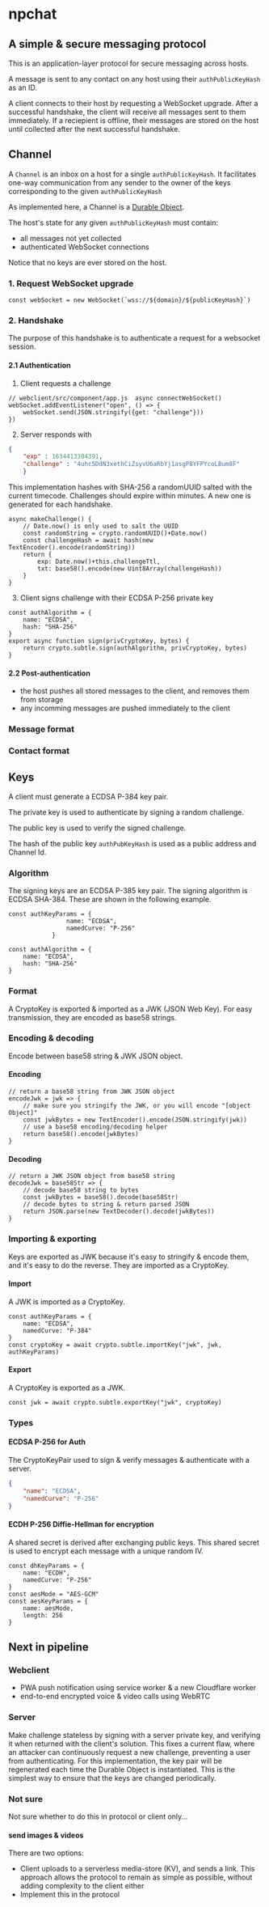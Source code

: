 # npchat
## A simple & secure messaging protocol
This is an application-layer protocol for secure messaging across hosts.

A message is sent to any contact on any host using their `authPublicKeyHash` as an ID.

A client connects to their host by requesting a WebSocket upgrade.
After a successful handshake, the client will receive all messages sent to them immediately.
If a reciepient is offline, their messages are stored on the host until collected after the next successful handshake.

## Channel
A `Channel` is an inbox on a host for a single `authPublicKeyHash`.
It facilitates one-way communication from any sender to the owner of the keys corresponding to the given `authPublicKeyHash`

As implemented here, a Channel is a [Durable Object](https://developers.cloudflare.com/workers/learning/using-durable-objects).

The host's state for any given `authPublicKeyHash` must contain:
- all messages not yet collected
- authenticated WebSocket connections

Notice that no keys are ever stored on the host.

### 1. Request WebSocket upgrade
```JS
const webSocket = new WebSocket(`wss://${domain}/${publicKeyHash}`)
```

### 2. Handshake
The purpose of this handshake is to authenticate a request for a websocket session.

#### 2.1 Authentication
1. Client requests a challenge
```JS
// webclient/src/component/app.js  async connectWebSocket()
webSocket.addEventListener("open", () => {
	webSocket.send(JSON.stringify({get: "challenge"}))
})
```
2. Server responds with
```JSON
{
	"exp" : 1634413304391,
	"challenge" : "4uhc5DdN3xethCiZsyvU6aRbYj1asgP8YFPYcoLBum8F"
	}
```
This implementation hashes with SHA-256 a randomUUID salted with the current timecode. Challenges should expire within minutes. A new one is generated for each handshake.
```JS
async makeChallenge() {
	// Date.now() is only used to salt the UUID
	const randomString = crypto.randomUUID()+Date.now()
	const challengeHash = await hash(new TextEncoder().encode(randomString))
	return {
		exp: Date.now()+this.challengeTtl,
		txt: base58().encode(new Uint8Array(challengeHash))
	}
}
```

3. Client signs challenge with their ECDSA P-256 private key
```JS
const authAlgorithm = {
	name: "ECDSA",
	hash: "SHA-256"
}
export async function sign(privCryptoKey, bytes) {
	return crypto.subtle.sign(authAlgorithm, privCryptoKey, bytes)
}
```

#### 2.2 Post-authentication
- the host pushes all stored messages to the client, and removes them from storage
- any incomming messages are pushed immediately to the client




### Message format

### Contact format

## Keys
A client must generate a ECDSA P-384 key pair.

The private key is used to authenticate by signing a random challenge.

The public key is used to verify the signed challenge.

The hash of the public key `authPubKeyHash` is used as a public address and Channel Id.

### Algorithm
The signing keys are an ECDSA P-385 key pair. The signing algorithm is ECDSA SHA-384. These are shown in the following example.
```JS
const authKeyParams = {
				name: "ECDSA",
				namedCurve: "P-256"
			}
			
const authAlgorithm = {
	name: "ECDSA",
	hash: "SHA-256"
}
```

### Format
A CryptoKey is exported & imported as a JWK (JSON Web Key).
For easy transmission, they are encoded as base58 strings.

### Encoding & decoding
Encode between base58 string & JWK JSON object.

#### Encoding
```JS
// return a base58 string from JWK JSON object
encodeJwk = jwk => {
	// make sure you stringify the JWK, or you will encode "[object Object]"
	const jwkBytes = new TextEncoder().encode(JSON.stringify(jwk))
	// use a base58 encoding/decoding helper
	return base58().encode(jwkBytes)
}
```

#### Decoding
```JS
// return a JWK JSON object from base58 string
decodeJwk = base58Str => {
	// decode base58 string to bytes
	const jwkBytes = base58().decode(base58Str)
	// decode bytes to string & return parsed JSON
	return JSON.parse(new TextDecoder().decode(jwkBytes))
}
```

### Importing & exporting
Keys are exported as JWK because it's easy to stringify & encode them, and it's easy to do the reverse.
They are imported as a CryptoKey.

#### Import
A JWK is imported as a CryptoKey.
```JS
const authKeyParams = {
	name: "ECDSA",
	namedCurve: "P-384"
}
const cryptoKey = await crypto.subtle.importKey("jwk", jwk, authKeyParams)
```

#### Export
A CryptoKey is exported as a JWK.
```JS
const jwk = await crypto.subtle.exportKey("jwk", cryptoKey)
```


### Types
#### ECDSA P-256 for Auth
The CryptoKeyPair used to sign & verify messages & authenticate with a server.
```JSON
{
	"name": "ECDSA",
	"namedCurve": "P-256"
}
```

#### ECDH P-256 Diffie-Hellman for encryption
A shared secret is derived after exchanging public keys. This shared secret is used to encrypt each message with a unique random IV.
```JS
const dhKeyParams = {
	name: "ECDH",
	namedCurve: "P-256"
}
const aesMode = "AES-GCM"
const aesKeyParams = {
	name: aesMode,
	length: 256
}
```

## Next in pipeline
### Webclient
- PWA push notification using service worker & a new Cloudflare worker
- end-to-end encrypted voice & video calls using WebRTC

### Server
Make challenge stateless by signing with a server private key, and verifying it when returned with the client's solution. This fixes a current flaw, where an attacker can continuously request a new challenge, preventing a user from authenticating. For this implementation, the key pair will be regenerated each time the Durable Object is instantiated. This is the simplest way to ensure that the keys are changed periodically.

### Not sure
Not sure whether to do this in protocol or client only...
#### send images & videos
There are two options:
- Client uploads to a serverless media-store (KV), and sends a link.
		This approach allows the protocol to remain as simple as possible, without adding complexity to the client either
- Implement this in the protocol